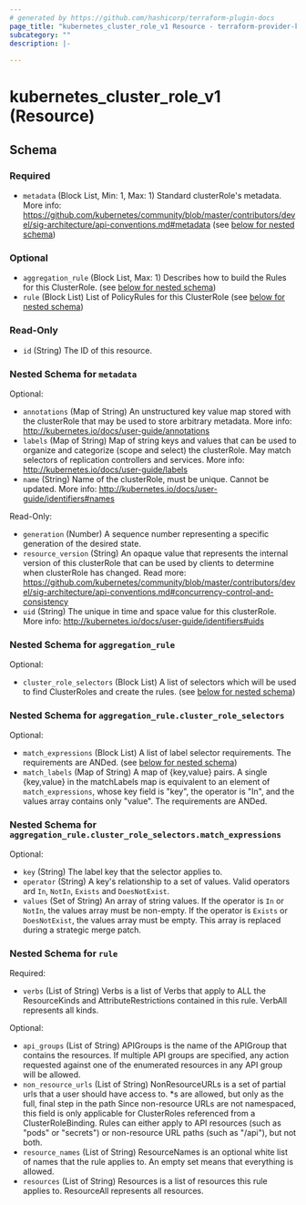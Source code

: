 ```yaml
---
# generated by https://github.com/hashicorp/terraform-plugin-docs
page_title: "kubernetes_cluster_role_v1 Resource - terraform-provider-kubernetes"
subcategory: ""
description: |-
  
---
```


# kubernetes_cluster_role_v1 (Resource)





<!-- schema generated by tfplugindocs -->
## Schema

### Required

- `metadata` (Block List, Min: 1, Max: 1) Standard clusterRole's metadata. More info: https://github.com/kubernetes/community/blob/master/contributors/devel/sig-architecture/api-conventions.md#metadata (see [below for nested schema](#nestedblock--metadata))

### Optional

- `aggregation_rule` (Block List, Max: 1) Describes how to build the Rules for this ClusterRole. (see [below for nested schema](#nestedblock--aggregation_rule))
- `rule` (Block List) List of PolicyRules for this ClusterRole (see [below for nested schema](#nestedblock--rule))

### Read-Only

- `id` (String) The ID of this resource.

<a id="nestedblock--metadata"></a>
### Nested Schema for `metadata`

Optional:

- `annotations` (Map of String) An unstructured key value map stored with the clusterRole that may be used to store arbitrary metadata. More info: http://kubernetes.io/docs/user-guide/annotations
- `labels` (Map of String) Map of string keys and values that can be used to organize and categorize (scope and select) the clusterRole. May match selectors of replication controllers and services. More info: http://kubernetes.io/docs/user-guide/labels
- `name` (String) Name of the clusterRole, must be unique. Cannot be updated. More info: http://kubernetes.io/docs/user-guide/identifiers#names

Read-Only:

- `generation` (Number) A sequence number representing a specific generation of the desired state.
- `resource_version` (String) An opaque value that represents the internal version of this clusterRole that can be used by clients to determine when clusterRole has changed. Read more: https://github.com/kubernetes/community/blob/master/contributors/devel/sig-architecture/api-conventions.md#concurrency-control-and-consistency
- `uid` (String) The unique in time and space value for this clusterRole. More info: http://kubernetes.io/docs/user-guide/identifiers#uids


<a id="nestedblock--aggregation_rule"></a>
### Nested Schema for `aggregation_rule`

Optional:

- `cluster_role_selectors` (Block List) A list of selectors which will be used to find ClusterRoles and create the rules. (see [below for nested schema](#nestedblock--aggregation_rule--cluster_role_selectors))

<a id="nestedblock--aggregation_rule--cluster_role_selectors"></a>
### Nested Schema for `aggregation_rule.cluster_role_selectors`

Optional:

- `match_expressions` (Block List) A list of label selector requirements. The requirements are ANDed. (see [below for nested schema](#nestedblock--aggregation_rule--cluster_role_selectors--match_expressions))
- `match_labels` (Map of String) A map of {key,value} pairs. A single {key,value} in the matchLabels map is equivalent to an element of `match_expressions`, whose key field is "key", the operator is "In", and the values array contains only "value". The requirements are ANDed.

<a id="nestedblock--aggregation_rule--cluster_role_selectors--match_expressions"></a>
### Nested Schema for `aggregation_rule.cluster_role_selectors.match_expressions`

Optional:

- `key` (String) The label key that the selector applies to.
- `operator` (String) A key's relationship to a set of values. Valid operators ard `In`, `NotIn`, `Exists` and `DoesNotExist`.
- `values` (Set of String) An array of string values. If the operator is `In` or `NotIn`, the values array must be non-empty. If the operator is `Exists` or `DoesNotExist`, the values array must be empty. This array is replaced during a strategic merge patch.




<a id="nestedblock--rule"></a>
### Nested Schema for `rule`

Required:

- `verbs` (List of String) Verbs is a list of Verbs that apply to ALL the ResourceKinds and AttributeRestrictions contained in this rule. VerbAll represents all kinds.

Optional:

- `api_groups` (List of String) APIGroups is the name of the APIGroup that contains the resources. If multiple API groups are specified, any action requested against one of the enumerated resources in any API group will be allowed.
- `non_resource_urls` (List of String) NonResourceURLs is a set of partial urls that a user should have access to. *s are allowed, but only as the full, final step in the path Since non-resource URLs are not namespaced, this field is only applicable for ClusterRoles referenced from a ClusterRoleBinding. Rules can either apply to API resources (such as "pods" or "secrets") or non-resource URL paths (such as "/api"), but not both.
- `resource_names` (List of String) ResourceNames is an optional white list of names that the rule applies to. An empty set means that everything is allowed.
- `resources` (List of String) Resources is a list of resources this rule applies to. ResourceAll represents all resources.


